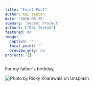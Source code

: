 ```yaml
---
title: "First Post"
author: Kai Yeaton
date: '2020-08-25'
summary: 'Secret Project'
authors: ["Kai Yeaton"]
featured: no
image: 
  caption: ''
  focal_point: ''
  preview_only: no
projects: []
---
```



For my father's birthday, 


![Photo by Ricky Kharawala on Unsplash](/static/img/ricky-kharawala-4dVDBMAho8c-unsplash.jpg)
